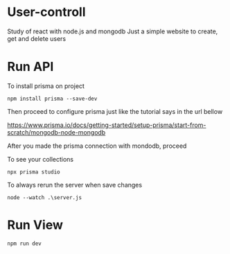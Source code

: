 # User-controll
Study of react with node.js and mongodb
Just a simple website to create, get and delete users

# Run API

To install prisma on project

``npm install prisma --save-dev``

Then proceed to configure prisma just like the tutorial says in the url bellow

https://www.prisma.io/docs/getting-started/setup-prisma/start-from-scratch/mongodb-node-mongodb

After you made the prisma connection with mondodb, proceed

To see your collections

``npx prisma studio``

To always rerun the server when save changes

``node --watch .\server.js``

# Run View

``npm run dev``
